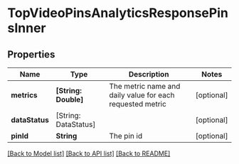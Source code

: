 # TopVideoPinsAnalyticsResponsePinsInner

## Properties
Name | Type | Description | Notes
------------ | ------------- | ------------- | -------------
**metrics** | **[String: Double]** | The metric name and daily value for each requested metric | [optional] 
**dataStatus** | [String: DataStatus] |  | [optional] 
**pinId** | **String** | The pin id | [optional] 

[[Back to Model list]](../README.md#documentation-for-models) [[Back to API list]](../README.md#documentation-for-api-endpoints) [[Back to README]](../README.md)



